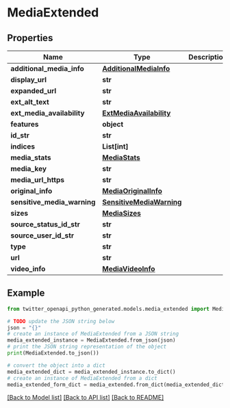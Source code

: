 # MediaExtended


## Properties

Name | Type | Description | Notes
------------ | ------------- | ------------- | -------------
**additional_media_info** | [**AdditionalMediaInfo**](AdditionalMediaInfo.md) |  | [optional] 
**display_url** | **str** |  | 
**expanded_url** | **str** |  | 
**ext_alt_text** | **str** |  | [optional] 
**ext_media_availability** | [**ExtMediaAvailability**](ExtMediaAvailability.md) |  | [optional] 
**features** | **object** |  | [optional] 
**id_str** | **str** |  | 
**indices** | **List[int]** |  | 
**media_stats** | [**MediaStats**](MediaStats.md) |  | [optional] 
**media_key** | **str** |  | 
**media_url_https** | **str** |  | 
**original_info** | [**MediaOriginalInfo**](MediaOriginalInfo.md) |  | 
**sensitive_media_warning** | [**SensitiveMediaWarning**](SensitiveMediaWarning.md) |  | [optional] 
**sizes** | [**MediaSizes**](MediaSizes.md) |  | 
**source_status_id_str** | **str** |  | [optional] 
**source_user_id_str** | **str** |  | [optional] 
**type** | **str** |  | 
**url** | **str** |  | 
**video_info** | [**MediaVideoInfo**](MediaVideoInfo.md) |  | [optional] 

## Example

```python
from twitter_openapi_python_generated.models.media_extended import MediaExtended

# TODO update the JSON string below
json = "{}"
# create an instance of MediaExtended from a JSON string
media_extended_instance = MediaExtended.from_json(json)
# print the JSON string representation of the object
print(MediaExtended.to_json())

# convert the object into a dict
media_extended_dict = media_extended_instance.to_dict()
# create an instance of MediaExtended from a dict
media_extended_form_dict = media_extended.from_dict(media_extended_dict)
```
[[Back to Model list]](../README.md#documentation-for-models) [[Back to API list]](../README.md#documentation-for-api-endpoints) [[Back to README]](../README.md)


